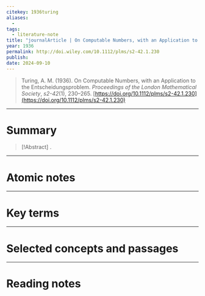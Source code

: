 ```yaml
---
citekey: 1936turing
aliases:
  - 
tags:
  - literature-note
title: "journalArticle | On Computable Numbers, with an Application to the Entscheidungsproblem"
year: 1936
permalink: http://doi.wiley.com/10.1112/plms/s2-42.1.230
publish:
date: 2024-09-10
---
```

> Turing, A. M. (1936). On Computable Numbers, with an Application to the Entscheidungsproblem. _Proceedings of the London Mathematical Society_, _s2-42_(1), 230–265. [https://doi.org/10.1112/plms/s2-42.1.230](https://doi.org/10.1112/plms/s2-42.1.230)

---

# Summary

> [!Abstract]
>.


---

# Atomic notes

---

# Key terms

---

# Selected concepts and passages

---

# Reading notes

